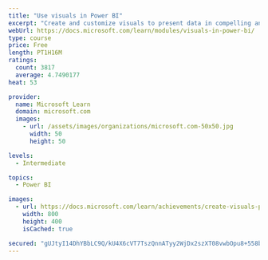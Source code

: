 ```yaml
---
title: "Use visuals in Power BI"
excerpt: "Create and customize visuals to present data in compelling and insightful ways."
webUrl: https://docs.microsoft.com/learn/modules/visuals-in-power-bi/
type: course
price: Free
length: PT1H16M
ratings:
  count: 3817
  average: 4.7490177
heat: 53

provider:
  name: Microsoft Learn
  domain: microsoft.com
  images:
    - url: /assets/images/organizations/microsoft.com-50x50.jpg
      width: 50
      height: 50

levels:
  - Intermediate

topics:
  - Power BI

images:
  - url: https://docs.microsoft.com/learn/achievements/create-visuals-power-bi-desktop-social.png
    width: 800
    height: 400
    isCached: true

secured: "gUJtyI14DhYBbLC9Q/kU4X6cVT7TszQnnATyy2WjDx2szXT08vwbOpu8+558bUR2wRsqO0IZJiDWbmZODgem5VRt/CJXTIPhFOdfHvDy9VdzLXzNOmKcTlWtmQSa1bRXUOsusQNnmir7b6mWYLnKjmnGpg+2g9xrX4/Z3xT74X+ELcNB1OZaOL3HGYS1sPDr4nEVwOZ1opvpkfg+cK+byof/7NM3W8vtUP9Tnj3jYqLY+K5nu3yIlMZw4lEB9BOtsYDndPRK3l3upnVyuyvbln7bRLuREV5maScCRk8q+Cnhwz3aZBjI0KnEsoUkDJuDiHjZLpMAAZkDQ1IVIAWKE9g1651kaBmos2G41IkZZhGRHhPvFUlICzSHdZcR3g527NUV9vHpE7N24U9GqXrfJ5CBW+Hn7b/zgqEbSalsedc=;QYNPekGg10ngua/X+cPnig=="
---
```


